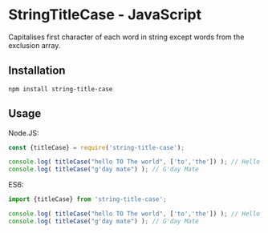 # StringTitleCase - JavaScript

Capitalises first character of each word in string except words from the exclusion array.

## Installation
`npm install string-title-case`

## Usage
Node.JS:
```javascript
const {titleCase} = require('string-title-case');

console.log( titleCase("hello TO The world", ['to','the']) ); // Hello to the World
console.log( titleCase("g'day mate") ); // G'day Mate
```

ES6:
```javascript
import {titleCase} from 'string-title-case';

console.log( titleCase("hello TO The world", ['to','the']) ); // Hello to the World
console.log( titleCase("g'day mate") ); // G'day Mate
```
